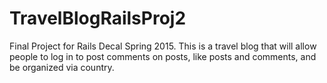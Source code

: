 # TravelBlogRailsProj2
Final Project for Rails Decal Spring 2015. This is a travel blog that will allow people to log in to post comments on posts, like posts and comments, and be organized via country.
